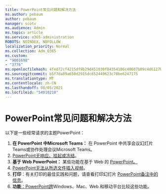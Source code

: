 ```yaml
---
title: PowerPoint常见问题和解决方法
ms.author: pebaum
author: pebaum
manager: scotv
ms.audience: Admin
ms.topic: article
ms.service: o365-administration
ROBOTS: NOINDEX, NOFOLLOW
localization_priority: Normal
ms.collection: Adm_O365
ms.custom:
- "9001698"
- "3776"
ms.openlocfilehash: 4fed72cf4215df9b29d451030f04354186c40607b09c4d6127b06d92eb25f452
ms.sourcegitcommit: b5f7da89a650d2915dc652449623c78be6247175
ms.translationtype: MT
ms.contentlocale: zh-CN
ms.lasthandoff: 08/05/2021
ms.locfileid: "54010210"
---
```

# <a name="powerpoint-common-issues-and-resolutions"></a>PowerPoint常见问题和解决方法

以下是一些经常请求的主题PowerPoint：

1. **在 PowerPoint 中Microsoft Teams：** 在 PowerPoint [](https://support.microsoft.com/office/share-content-in-a-meeting-in-teams-fcc2bf59-aecd-4481-8f99-ce55dd836ce8#ID0EABAAA=Desktop)中共享会议幻灯片Teams或协作处理会议Microsoft Teams。
1. [PowerPoint无响应、挂起或冻结](https://support.office.com/article/PowerPoint-isn-t-responding-hangs-or-freezes-652ede6e-e3d2-449a-a07f-8c800dfb948d)。
1. **基于 Web PowerPoint：** 某些功能在基于 Web 的 [PowerPoint。](https://support.microsoft.com/office/how-certain-features-behave-in-web-based-powerpoint-a931f0c8-1305-4428-8f7c-9cfa00ef28c5)
1. [PowerPoint无法从所选文件插入视频](https://support.office.com/article/PowerPoint-cannot-insert-a-video-from-the-selected-file-acd46430-9e0c-4dca-9484-19cf0afdde7c)。
1. **打印**：有关打印的最佳实践和问题，请查看打印幻灯片 [PowerPoint备注中的信息](https://support.office.com/article/Print-your-PowerPoint-slides-handouts-or-notes-194d4320-aa03-478b-9300-df25f0d15dc4)。 
1. **功能**[：PowerPoint跨](https://support.office.com/article/Compare-PowerPoint-features-on-different-platforms-90986850-227c-4b25-938e-1c5838166b8b#bm11)Windows、Mac、Web 和移动平台比较这些功能。
